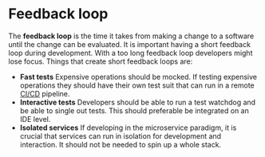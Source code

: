 # Feedback loop

The **feedback loop** is the time it takes from making a change to a software
until the change can be evaluated. It is important having a short feedback loop
during development. With a too long feedback loop developers might lose focus.
Things that create short feedback loops are:

- **Fast tests** Expensive operations should be mocked. If testing expensive
  operations they should have their own test suit that can run in a remote
  [CI/CD](../devops/ci_cd) pipeline.
- **Interactive tests** Developers should be able to run a test watchdog and be
  able to single out tests. This should preferable be integrated on an IDE
  level.
- **Isolated services** If developing in the microservice paradigm, it is
  crucial that services can run in isolation for development and interaction. It
  should not be needed to spin up a whole stack.
